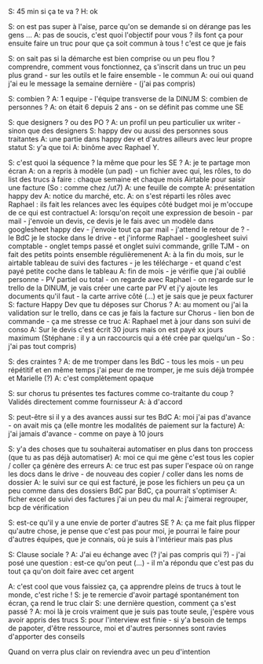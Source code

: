S: 45 min si ça te va ?
H: ok

S: on est pas super à l'aise, parce qu'on se demande si on dérange pas les gens ...
A: pas de soucis, c'est quoi l'objectif pour vous ? ils font ça pour ensuite faire un truc pour que ça soit commun à tous ! c'est ce que je fais

S: on sait pas si la démarche est bien comprise ou un peu flou ? comprendre, comment vous fonctionnez, ça s'inscrit dans un truc un peu plus grand - sur les outils et le faire ensemble - le commun
A: oui oui quand j'ai eu le message la semaine dernière - (j'ai pas compris)

S: combien ?
A: 1 equipe - l'équipe transverse de la DINUM
S: combien de personnes ?
A: on était 6 depuis 2 ans - on se définit pas comme une SE

S: que designers ? ou des PO ? 
A: un profil un peu particulier ux writer - sinon que des designers
S: happy dev ou aussi des personnes sous traitantes
A: une partie dans happy dev et d'autres ailleurs avec leur propre statut
S: y'a que toi
A: binôme avec Raphael Y.

S: c'est quoi la séquence ? la même que pour les SE ?
A: je te partage mon écran
A: on a repris à modèle (un pad) - un fichier avec qui, les rôles, to do list des trucs à faire : chaque semaine et chaque mois
Airtable pour saisir une facture (So : comme chez /ut7)
A: une feuille de compte
A: présentation happy dev
A: notice du marché, etc.
A: on s'est réparti les rôles avec Raphael : ils fait les relances avec les équipes côté budget moi je m'occupe de ce qui est contractuel
A: lorsqu'on reçoit une expression de besoin - par mail - j'envoie un devis, ce devis je le fais avec un modèle dans googlesheet happy dev - j'envoie tout ça par mail - j'attend le retour de ? - le BdC je le stocke dans le drive - et j'informe Raphael - googlesheet suivi comptable - onglet temps passé et onglet suivi commande, grille TJM - on fait des petits points ensemble régulièremenent
A: à la fin du mois, sur le airtable tableau de suivi des factures - je les télécharge - et quand c'est payé petite coche dans le tableau
A: fin de mois - je vérifie que j'ai oublié personne - PV partiel ou total - on regarde avec Raphael - on regarde sur le trello de la DINUM, je vais créer une carte par PV et j'y ajoute les documents qu'il faut - la carte arrive côté (...) et je sais que je peux facturer
S: facture Happy Dev que tu déposes sur Chorus ?
A: au moment ou j'ai la validation sur le trello, dans ce cas je fais la facture sur Chorus - lien bon de commande - ça me stresse ce truc
A: Raphael met à jour dans son suivi de conso
A: Sur le devis c'est écrit 30 jours mais on est payé xx jours maximum (Stéphane : il y a un raccourcis qui a été crée par quelqu'un - So : j'ai pas tout compris)

S: des craintes ?
A: de me tromper dans les BdC - tous les mois - un peu répétitif et en même temps j'ai peur de me tromper, je me suis déjà trompée et Marielle (?)
A: c'est complètement opaque

S: sur chorus tu présentes tes factures comme co-traitante du coup ? Validés directement comme fournisseur
A: à d'accord

S: peut-être si il y a des avances aussi sur tes BdC
A: moi j'ai pas d'avance - on avait mis ça (elle montre les modalités de paiement sur la facture)
A: j'ai jamais d'avance - comme on paye à 10 jours

S: y'a des choses que tu souhaiterai automatiser en plus dans ton proccess (que tu as pas déjà automatiser)
A: moi ce qui me gène c'est tous les copier / coller ça génère des erreurs
A: ce truc est pas super l'espace où on range les docs dans le drive - de nouveau des copier / coller dans les noms de dossier
A: le suivi sur ce qui est facturé, je pose les fichiers un peu ça un peu comme dans des dossiers BdC par BdC, ça pourrait s'optimiser
A: ficher excel de suivi des factures j'ai un peu du mal
A: j'aimerai regrouper, bcp de vérification

S: est-ce qu'il y a une envie de porter d'autres SE ?
A: ça me fait plus flipper qu'autre chose, je pense que c'est pas pour moi, je pourrai le faire pour d'autres équipes, que je connais, où je suis à l'intérieur mais pas plus

S: Clause sociale ?
A: J'ai eu échange avec (? j'ai pas compris qui ?) - j'ai posé une question : est-ce qu'on peut (...) - il m'a répondu que c'est pas du tout ça qu'on doit faire avec cet argent

A: c'est cool que vous faissiez ça, ça apprendre pleins de trucs à tout le monde, c'est riche !
S: je te remercie d'avoir partagé spontanément ton écran, ça rend le truc clair
S: une dernière question, comment ça s'est passé ?
A: moi là je crois vraiment que je suis pas toute seule, j'espère vous avoir appris des trucs 
S: pour l'interview est finie - si y'a besoin de temps de papoter, d'être ressource, moi et d'autres personnes sont ravies d'apporter des conseils

Quand on verra plus clair on reviendra avec un peu d'intention